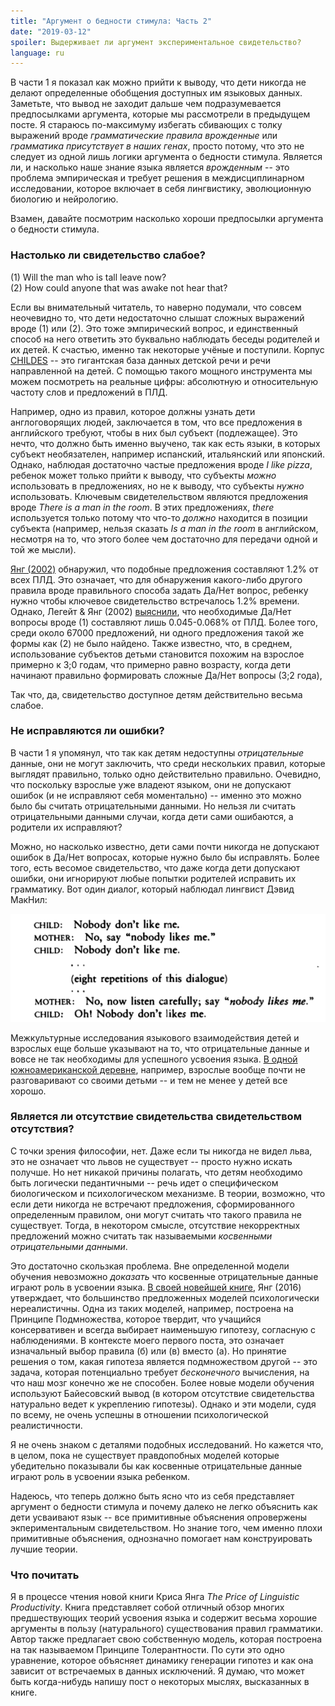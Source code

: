 ```yaml
---
title: "Аргумент о бедности стимула: Часть 2"
date: "2019-03-12"
spoiler: Выдерживает ли аргумент экспериментальное свидетельство?
language: ru
---
```


В части 1 я показал как можно прийти к выводу, что дети никогда не делают определенные обобщения доступных им языковых данных. Заметьте, что вывод не заходит дальше чем подразумевается предпосылками аргумента, которые мы рассмотрели в предыдущем посте. Я стараюсь по-максимуму избегать сбивающих с толку выражений вроде _грамматические правила врожденные_ или _грамматика присутствует в наших генах_, просто потому, что это не следует из одной лишь логики аргумента о бедности стимула. Является ли, и насколько наше знание языка является _врожденным_ -- это проблема эмпирическая и требует решения в междисциплинарном исследовании, которое включает в себя лингвистику, эволюционную биологию и нейрологию.

Взамен, давайте посмотрим насколько хороши предпосылки аргумента о бедности стимула.

### Настолько ли свидетельство слабое?

(1) Will the man who is tall leave now?  
(2) How could anyone that was awake not hear that?

Если вы внимательный читатель, то наверно подумали, что совсем неочевидно то, что дети недостаточно слышат сложных выражений вроде (1) или (2). Это тоже эмпирический вопрос, и единственный способ на него ответить это буквально наблюдать беседы родителей и их детей. К счастью, именно так некоторые учёные и поступили. Корпус [CHILDES](https://childes.talkbank.org/) -- это гигантская база данных детской речи и речи направленной на детей. С помощью такого мощного инструмента мы можем посмотреть на реальные цифры: абсолютную и относительную частоту слов и предложений в ПЛД.

Например, одно из правил, которое должны узнать дети англоговорящих людей, заключается в том, что все предложения в английского требуют, чтобы в них был субъект (подлежащее). Это нечто, что должно быть именно выучено, так как есть языки, в которых субъект необязателен, например испанский, итальянский или японский. Однако, наблюдая достаточно частые предложения вроде _I like pizza_, ребенок может только прийти к выводу, что субъекты _можно_ использовать в предложениях, но не к выводу, что субъекты _нужно_ использовать. Ключевым свидетелельством являются предложения вроде _There is a man in the room_. В этих предложениях, _there_ используется только потому что что-то _должно_ находится в позиции субъекта (например, нельзя сказать _Is a man in the room_ в английском, несмотря на то, что этого более чем достаточно для передачи одной и той же мысли).

[Янг (2002)](https://dspace.mit.edu/bitstream/handle/1721.1/86586/48125267-MIT.pdf;sequence=2) обнаружил, что подобные предложения составляют 1.2% от всех ПЛД. Это означает, что для обнаружения какого-либо другого правила вроде правильного способа задать Да/Нет вопрос, ребенку нужно чтобы ключевое свидетельство встречалось 1.2% времени. Однако, Легейт & Янг (2002) [выяснили](https://www.ling.upenn.edu/~ycharles/papers/tlr-final.pdf), что необходимые Да/Нет вопросы вроде (1) составляют лишь 0.045-0.068% от ПЛД. Более того, среди около 67000 предложений, ни одного предложения такой же формы как (2) не было найдено. Также известно, что, в среднем, использование субъектов детьми становится похожим на взрослое примерно к 3;0 годам, что примерно равно возрасту, когда дети начинают правильно формировать сложные Да/Нет вопросы (3;2 года),

Так что, да, свидетельство доступное детям действительно весьма слабое.

### Не исправляются ли ошибки?

В части 1 я упомянул, что так как детям недоступны _отрицательные_ данные, они не могут заключить, что среди нескольких правил, которые выглядят правильно, только одно действительно правильно. Очевидно, что поскольку взрослые уже владеют языком, они не допускают ошибок (и не исправляют себя моментально) -- именно это можно было бы считать отрицательными данными. Но нельзя ли считать отрицательными данными случаи, когда дети сами ошибаются, а родители их исправляют?

Можно, но насколько известно, дети сами почти никогда не допускают ошибок в Да/Нет вопросах, которые нужно было бы исправлять. Более того, есть весомое свидетельство, что даже когда дети допускают ошибки, они игнорируют любые попытки родителей исправить их грамматику. Вот один диалог, который наблюдал лингвист Дэвид МакНил:

![Dialog](./dialog.png)

Межкультурные исследования языкового взаимодействия детей и взрослых еще больше указывают на то, что отрицательные данные и вовсе не так необходимы для успешного усвоения языка. [В одной южноамериканской деревне](https://www.scientificamerican.com/article/parents-in-a-remote-amazon-village-barely-talk-to-their-babies-mdash-and-the-kids-are-fine/), например, взрослые вообще почти не разговаривают со своими детьми -- и тем не менее у детей все хорошо.

### Является ли отсутствие свидетельства свидетельством отсутствия?

С точки зрения философии, нет. Даже если ты никогда не видел льва, это не означает что львов не существует -- просто нужно искать получше. Но нет никакой причины полагать, что детям необходимо быть логически педантичными -- речь идет о специфическом биологическом и психологическом механизме. В теории, возможно, что если дети никогда не встречают предложения, сформированного определенным правилом, они могут считать что такого правила не существует. Тогда, в некотором смысле, отсутствие некорректных предложений можно считать так называемыми _косвенными отрицательными данными_.

Это достаточно скользкая проблема. Вне определенной модели обучения невозможно _доказать_ что косвенные отрицательные данные играют роль в усвоении языка. [В своей новейшей книге](https://mitpress.mit.edu/books/price-linguistic-productivity), Янг (2016) утверждает, что большинство предложенных моделей психологически нереалистичны. Одна из таких моделей, например, построена на Принципе Подмножества, которое твердит, что учащийся консервативен и всегда выбирает наименьшую гипотезу, согласную с наблюдениями. В контексте моего первого поста, это означает изначальный выбор правила (б) или (в) вместо (а). Но принятие решения о том, какая гипотеза является подмножеством другой -- это задача, которая потенциально требует _бесконечного_ вычисления, на что наш мозг конечно же не способен. Более новые модели обучения используют Байесовский вывод (в котором отсутствие свидетельства натурально ведет к укреплению гипотезы). Однако и эти модели, судя по всему, не очень успешны в отношении психологической реалистичности.

Я не очень знаком с деталями подобных исследований. Но кажется что, в целом, пока не существует правдопобных моделей которые убедительно показывали бы как косвенные отрицательные данные играют роль в усвоении языка ребенком.

Надеюсь, что теперь должно быть ясно что из себя представляет аргумент о бедности стимула и почему далеко не легко объяснить как дети усваивают язык -- все примитивные объяснения опровержены экпериментальным свидетельством. Но знание того, чем именно плохи примитивные объяснения, однозначно помогает нам конструировать лучшие теории.

### Что почитать

Я в процессе чтения новой книги Криса Янга _The Price of Linguistic Productivity_. Книга представляет собой отличный обзор многих предшествующих теорий усвоения языка и содержит весьма хорошие аргументы в пользу (натурального) существования правил грамматики. Автор также предлагает свою собственную модель, которая построена на так называемом Принципе Толерантности. По сути это одно уравнение, которое объясняет динамику генерации гипотез и как она зависит от встречаемых в данных исключений. Я думаю, что может быть когда-нибудь напишу пост о некоторых мыслях, высказанных в книге.
